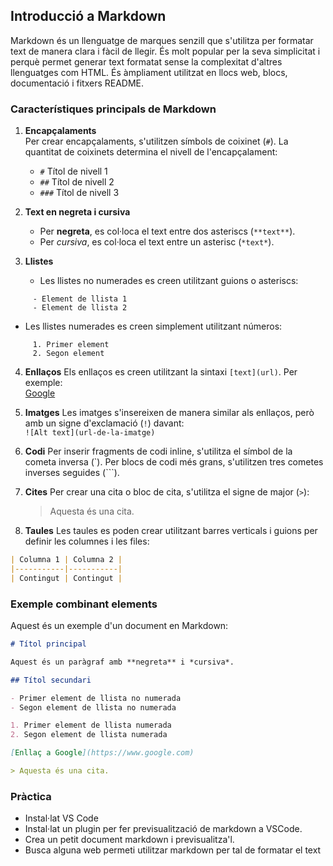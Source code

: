 ## Introducció a Markdown

Markdown és un llenguatge de marques senzill que s'utilitza per formatar text de manera clara i fàcil de llegir. És molt popular per la seva simplicitat i perquè permet generar text formatat sense la complexitat d'altres llenguatges com HTML. És àmpliament utilitzat en llocs web, blocs, documentació i fitxers README.

### Característiques principals de Markdown

1. **Encapçalaments**  
   Per crear encapçalaments, s'utilitzen símbols de coixinet (`#`). La quantitat de coixinets determina el nivell de l'encapçalament:
   - `#` Títol de nivell 1
   - `##` Títol de nivell 2
   - `###` Títol de nivell 3

2. **Text en negreta i cursiva**
   - Per **negreta**, es col·loca el text entre dos asteriscs (`**text**`).
   - Per *cursiva*, es col·loca el text entre un asterisc (`*text*`).

3. **Llistes**
   - Les llistes no numerades es creen utilitzant guions o asteriscs:
```
     - Element de llista 1
     - Element de llista 2
```

   - Les llistes numerades es creen simplement utilitzant números:
```
     1. Primer element
     2. Segon element
```

4. **Enllaços**
   Els enllaços es creen utilitzant la sintaxi `[text](url)`. Per exemple:  
   [Google](https://www.google.com)

5. **Imatges**
   Les imatges s'insereixen de manera similar als enllaços, però amb un signe d'exclamació (`!`) davant:  
   `![Alt text](url-de-la-imatge)`

6. **Codi**
   Per inserir fragments de codi inline, s'utilitza el símbol de la cometa inversa (`). Per blocs de codi més grans, s'utilitzen tres cometes inverses seguides (```).

7. **Cites**
   Per crear una cita o bloc de cita, s'utilitza el signe de major (`>`):  
   > Aquesta és una cita.

8. **Taules**
   Les taules es poden crear utilitzant barres verticals i guions per definir les columnes i les files:

```markdown
| Columna 1 | Columna 2 |
|-----------|-----------|
| Contingut | Contingut |
```


### Exemple combinant elements

Aquest és un exemple d'un document en Markdown:

```markdown
# Títol principal

Aquest és un paràgraf amb **negreta** i *cursiva*.

## Títol secundari

- Primer element de llista no numerada
- Segon element de llista no numerada

1. Primer element de llista numerada
2. Segon element de llista numerada

[Enllaç a Google](https://www.google.com)

> Aquesta és una cita.
```


### Pràctica

* Instal·lat VS Code
* Instal·lat un plugin per fer previsualització de markdown a VSCode.
* Crea un petit document markdown i previsualitza'l.
* Busca alguna web permeti utilitzar markdown per tal de formatar el text